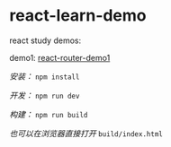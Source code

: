 # react-learn-demo

react study demos:

demo1:  [react-router-demo1](/react-router-demo1)

*安装：* `npm install`
 
*开发：* `npm run dev`
 
*构建：* `npm run build`
 
*也可以在浏览器直接打开* `build/index.html`
